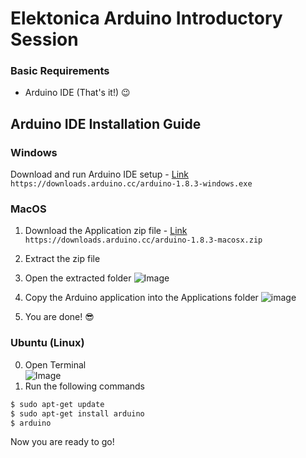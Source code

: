 # Elektonica Arduino Introductory Session 

### Basic Requirements
* Arduino IDE (That's it!) :wink:  

##  Arduino IDE Installation Guide


### Windows
  Download and run Arduino IDE setup - [Link](https://downloads.arduino.cc/arduino-1.8.3-windows.exe)<br/>
        `https://downloads.arduino.cc/arduino-1.8.3-windows.exe`
### MacOS
  1. Download the Application zip file - [Link](https://downloads.arduino.cc/arduino-1.8.3-macosx.zip)<br/>
        `https://downloads.arduino.cc/arduino-1.8.3-macosx.zip`
        
  2. Extract the zip file
  
  3. Open the extracted folder
  ![Image](https://www.arduino.cc/en/uploads/Guide/Mac_Download.jpg)
  
  4. Copy the Arduino application into the Applications folder 
  ![image](https://www.arduino.cc/en/uploads/Guide/MAC_App.jpg)
  
  5. You are done! :sunglasses:
  
### Ubuntu (Linux)
  0. Open Terminal <br/>
  ![Image](https://i.stack.imgur.com/2DFKk.png)
  1. Run the following commands
  ``` sh
  $ sudo apt-get update
  $ sudo apt-get install arduino
  $ arduino
  ```
  
Now you are ready to go!
